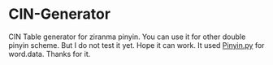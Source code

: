 # CIN-Generator

CIN Table generator for ziranma pinyin.
You can use it for other double pinyin scheme.
But I do not test it yet.
Hope it can work.
It used [Pinyin.py](https://github.com/cleverdeng/pinyin.py) for word.data.
Thanks for it.
